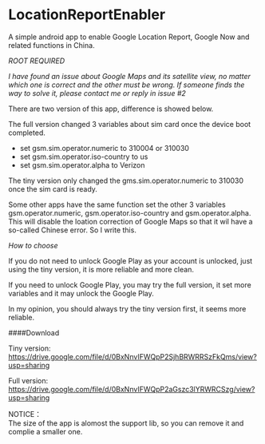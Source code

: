 LocationReportEnabler
=====================

A simple android app to enable Google Location Report, Google Now and related functions in China.

*ROOT REQUIRED*

*I have found an issue about Google Maps and its satellite view, no matter which one is correct and the other must be wrong. If someone finds the way to solve it, please contact me or reply in issue #2*

There are two version of this app, difference is showed below.  

The full version changed 3 variables about sim card once the device boot completed.

+ set gsm.sim.operator.numeric to 310004 or 310030
+ set gsm.sim.operator.iso-country to us
+ set gsm.sim.operator.alpha to Verizon

The tiny version only changed the gms.sim.operator.numeric to 310030 once  the sim card is ready.

Some other apps have the same function set the other 3 variables gsm.operator.numeric, gsm.operator.iso-country and gsm.operator.alpha. 
This will disable the loation correction of Google Maps so that it wil have a so-called Chinese error. So I write this.

*How to choose*

If you do not need to unlock Google Play as your account is unlocked, just using the tiny version, it is more reliable and more clean.

If you need to unlock Google Play, you may try the full version, it set more variables and it may unlock the Google Play.

In my opinion, you should always try the tiny version first, it seems more reliable.

####Download

Tiny version: https://drive.google.com/file/d/0BxNnvIFWQpP2SjhBRWRRSzFkQms/view?usp=sharing

Full version: https://drive.google.com/file/d/0BxNnvIFWQpP2aGszc3lYRWRCSzg/view?usp=sharing

NOTICE：  
The size of the app is alomost the support lib, so you can remove it and complie a smaller one.
